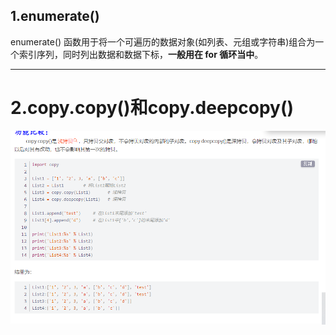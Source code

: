 ## 1.enumerate()

 enumerate() 函数用于将一个可遍历的数据对象(如列表、元组或字符串)组合为一个索引序列，同时列出数据和数据下标，**一般用在 for 循环当中**。 

---

# 2.copy.copy()和copy.deepcopy()

![区别](./%E5%B1%8F%E5%B9%95%E6%88%AA%E5%9B%BE%202022-08-07%20182812.png)

